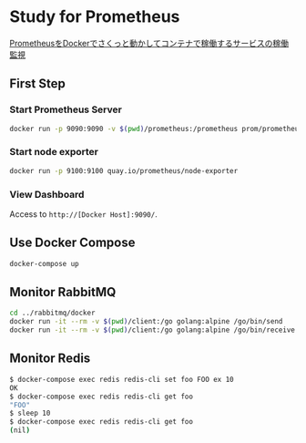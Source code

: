 # Study for Prometheus

[PrometheusをDockerでさくっと動かしてコンテナで稼働するサービスの稼働監視](https://qiita.com/ike_dai/items/a1867a25e133bc8456d3)

## First Step

### Start Prometheus Server

```bash
docker run -p 9090:9090 -v $(pwd)/prometheus:/prometheus prom/prometheus --config.file=/prometheus/prometheus.yml
```

### Start node exporter

```bash
docker run -p 9100:9100 quay.io/prometheus/node-exporter
```

### View Dashboard

Access to `http://[Docker Host]:9090/`.

## Use Docker Compose

```bash
docker-compose up
```

## Monitor RabbitMQ

```bash
cd ../rabbitmq/docker
docker run -it --rm -v $(pwd)/client:/go golang:alpine /go/bin/send
docker run -it --rm -v $(pwd)/client:/go golang:alpine /go/bin/receive
```

## Monitor Redis

```bash
$ docker-compose exec redis redis-cli set foo FOO ex 10
OK
$ docker-compose exec redis redis-cli get foo
"FOO"
$ sleep 10
$ docker-compose exec redis redis-cli get foo
(nil)
```
